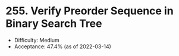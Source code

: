 # 255. Verify Preorder Sequence in Binary Search Tree
- Difficulty: Medium
- Acceptance: 47.4% (as of 2022-03-14)
